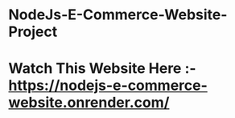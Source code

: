 # NodeJs-E-Commerce-Website-Project

# Watch This Website Here :- https://nodejs-e-commerce-website.onrender.com/
